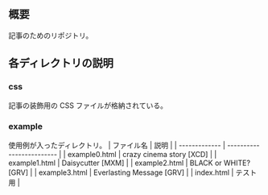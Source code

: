 ## 概要
記事のためのリポジトリ。
## 各ディレクトリの説明
### css
記事の装飾用の CSS ファイルが格納されている。
### example
使用例が入ったディレクトリ。
| ファイル名    | 説明                      | 
| ------------- | ------------------------- | 
| example0.html | crazy cinema story [XCD]  | 
| example1.html | Daisycutter [MXM]         | 
| example2.html | BLACK or WHITE? [GRV]     | 
| example3.html | Everlasting Message [GRV] | 
| index.html    | テスト用                  | 